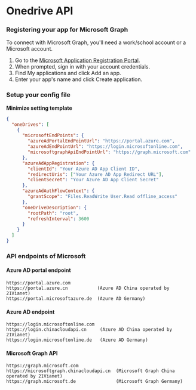# Onedrive API

### Registering your app for Microsoft Graph

To connect with Microsoft Graph, you'll need a work/school account or a Microsoft account.

1. Go to the [Microsoft Application Registration Portal](https://aka.ms/appregistrations).
2. When prompted, sign in with your account credentials.
3. Find My applications and click Add an app.
4. Enter your app's name and click Create application.

### Setup your config file

**Minimize setting template**

```json
{
  "oneDrives": [
    {
      "microsoftEndPoints": {
        "azureAdPortalEndPointUrl": "https://portal.azure.com",
        "azureAdEndPointUrl": "https://login.microsoftonline.com",
        "microsoftgraphApiEndPointUrl": "https://graph.microsoft.com"
      },
      "azureAdAppRegistration": {
        "clientId": "Your Azure AD App Client ID",
        "redirectUris": ["Your Azure AD App Redirect URL"],
        "clientSecret": "Your Azure AD App Client Secret"
      },
      "azureAdAuthFlowContext": {
        "grantScope": "Files.ReadWrite User.Read offline_access"
      },
      "oneDriveDescription": {
        "rootPath": "root",
        "refreshInterval": 3600
      }
    }
  ]
}
```

### API endpoints of Microsoft

#### Azure AD portal endpoint

```
https://portal.azure.com
https://portal.azure.cn           (Azure AD China operated by 21Vianet)
https://portal.microsoftazure.de  (Azure AD Germany)
```

#### Azure AD endpoint

```
https://login.microsoftonline.com
https://login.chinacloudapi.cn     (Azure AD China operated by 21Vianet)
https://login.microsoftonline.de   (Azure AD Germany)
```

#### Microsoft Graph API

```
https://graph.microsoft.com
https://microsoftgraph.chinacloudapi.cn  (Microsoft Graph China operated by 21Vianet)
https://graph.microsoft.de               (Microsoft Graph Germany)
```
